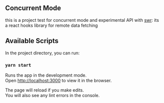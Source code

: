 ## Concurrent Mode

this is a project test for concurrent mode and experimental API with [swr](https://github.com/zeit/swr): its a react hooks library for remote data fetching

## Available Scripts

In the project directory, you can run:

### `yarn start`

Runs the app in the development mode.<br />
Open [http://localhost:3000](http://localhost:3000) to view it in the browser.

The page will reload if you make edits.<br />
You will also see any lint errors in the console.
